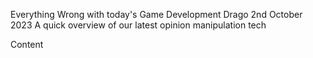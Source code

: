 Everything Wrong with today's Game Development
Drago
2nd October 2023
A quick overview of our latest opinion manipulation tech

Content
